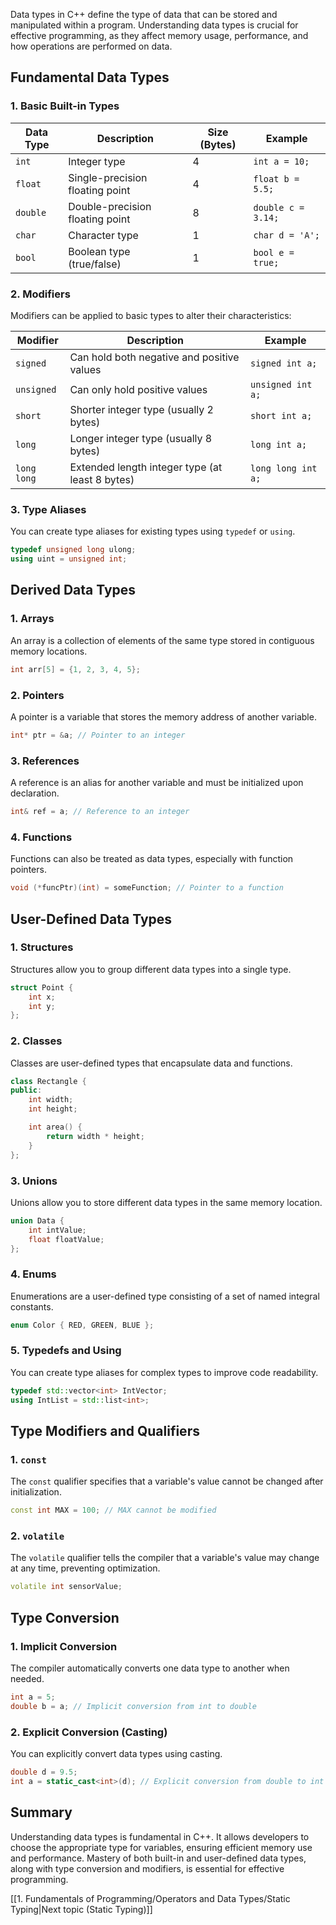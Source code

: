 
Data types in C++ define the type of data that can be stored and manipulated within a program. Understanding data types is crucial for effective programming, as they affect memory usage, performance, and how operations are performed on data.

## Fundamental Data Types

### 1. Basic Built-in Types

| Data Type  | Description                       | Size (Bytes) | Example           |
|------------|-----------------------------------|--------------|--------------------|
| `int`      | Integer type                      | 4            | `int a = 10;`      |
| `float`    | Single-precision floating point   | 4            | `float b = 5.5;`   |
| `double`   | Double-precision floating point   | 8            | `double c = 3.14;` |
| `char`     | Character type                    | 1            | `char d = 'A';`    |
| `bool`     | Boolean type (true/false)       | 1            | `bool e = true;`   |

### 2. Modifiers

Modifiers can be applied to basic types to alter their characteristics:

| Modifier      | Description                       | Example                |
|---------------|-----------------------------------|------------------------|
| `signed`      | Can hold both negative and positive values | `signed int a;`   |
| `unsigned`    | Can only hold positive values      | `unsigned int a;`   |
| `short`       | Shorter integer type (usually 2 bytes) | `short int a;`    |
| `long`        | Longer integer type (usually 8 bytes) | `long int a;`      |
| `long long`   | Extended length integer type (at least 8 bytes) | `long long int a;` |

### 3. Type Aliases

You can create type aliases for existing types using `typedef` or `using`.

```cpp
typedef unsigned long ulong;
using uint = unsigned int;
```

## Derived Data Types

### 1. Arrays

An array is a collection of elements of the same type stored in contiguous memory locations.

```cpp
int arr[5] = {1, 2, 3, 4, 5};
```

### 2. Pointers

A pointer is a variable that stores the memory address of another variable.

```cpp
int* ptr = &a; // Pointer to an integer
```

### 3. References

A reference is an alias for another variable and must be initialized upon declaration.

```cpp
int& ref = a; // Reference to an integer
```

### 4. Functions

Functions can also be treated as data types, especially with function pointers.

```cpp
void (*funcPtr)(int) = someFunction; // Pointer to a function
```

## User-Defined Data Types

### 1. Structures

Structures allow you to group different data types into a single type.

```cpp
struct Point {
    int x;
    int y;
};
```

### 2. Classes

Classes are user-defined types that encapsulate data and functions.

```cpp
class Rectangle {
public:
    int width;
    int height;

    int area() {
        return width * height;
    }
};
```

### 3. Unions

Unions allow you to store different data types in the same memory location.

```cpp
union Data {
    int intValue;
    float floatValue;
};
```

### 4. Enums

Enumerations are a user-defined type consisting of a set of named integral constants.

```cpp
enum Color { RED, GREEN, BLUE };
```

### 5. Typedefs and Using

You can create type aliases for complex types to improve code readability.

```cpp
typedef std::vector<int> IntVector;
using IntList = std::list<int>;
```

## Type Modifiers and Qualifiers

### 1. `const`

The `const` qualifier specifies that a variable's value cannot be changed after initialization.

```cpp
const int MAX = 100; // MAX cannot be modified
```

### 2. `volatile`

The `volatile` qualifier tells the compiler that a variable's value may change at any time, preventing optimization.

```cpp
volatile int sensorValue;
```

## Type Conversion

### 1. Implicit Conversion

The compiler automatically converts one data type to another when needed.

```cpp
int a = 5;
double b = a; // Implicit conversion from int to double
```

### 2. Explicit Conversion (Casting)

You can explicitly convert data types using casting.

```cpp
double d = 9.5;
int a = static_cast<int>(d); // Explicit conversion from double to int
```

## Summary

Understanding data types is fundamental in C++. It allows developers to choose the appropriate type for variables, ensuring efficient memory use and performance. Mastery of both built-in and user-defined data types, along with type conversion and modifiers, is essential for effective programming.

[[1. Fundamentals of Programming/Operators and Data Types/Static Typing|Next topic (Static Typing)]]